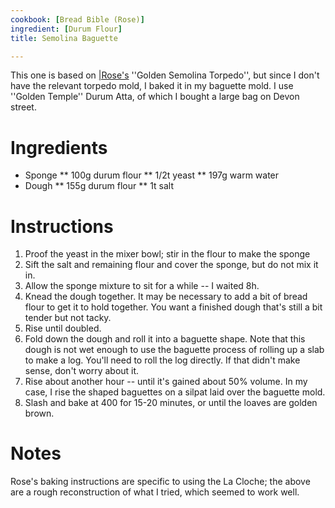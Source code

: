 ```yaml
---
cookbook: [Bread Bible (Rose)]
ingredient: [Durum Flour]
title: Semolina Baguette

---
```

This one is based on [|Rose's](bread-bible--rose-.html) ''Golden Semolina Torpedo'', but since I don't have the relevant torpedo mold, I baked it in my baguette mold.  I use ''Golden Temple'' Durum Atta, of which I bought a large bag on Devon street.

# Ingredients

* Sponge
** 100g durum flour
** 1/2t yeast
** 197g warm water
* Dough
** 155g durum flour
** 1t salt
# Instructions

 1. Proof the yeast in the mixer bowl; stir in the flour to make the sponge
 1. Sift the salt and remaining flour and cover the sponge, but do not mix it in.
 1. Allow the sponge mixture to sit for a while -- I waited 8h.
 1. Knead the dough together.  It may be necessary to add a bit of bread flour to get it to hold together.  You want a finished dough that's still a bit tender but not tacky.
 1. Rise until doubled.
 1. Fold down the dough and roll it into a baguette shape.  Note that this dough is not wet enough to use the baguette process of rolling up a slab to make a log.  You'll need to roll the log directly.  If that didn't make sense, don't worry about it.
 1. Rise about another hour -- until it's gained about 50% volume.  In my case, I rise the shaped baguettes on a silpat laid over the baguette mold.
 1. Slash and bake at 400 for 15-20 minutes, or until the loaves are golden brown.
# Notes

Rose's baking instructions are specific to using the La Cloche; the above are a rough reconstruction of what I tried, which seemed to work well.
